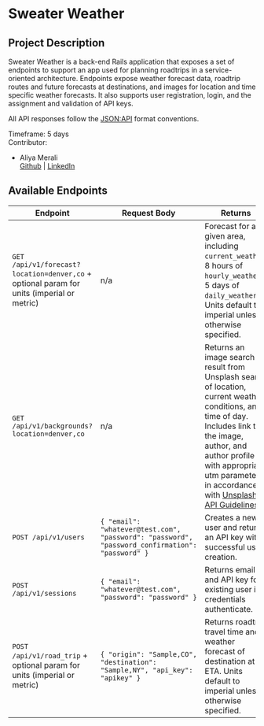 # Sweater Weather

## Project Description 
Sweater Weather is a back-end Rails application that exposes a set of endpoints to support an app used for planning roadtrips in a service-oriented architecture. Endpoints expose weather forecast data, roadtrip routes and future forecasts at destinations, and images for location and time specific weather forecasts. It also supports user registration, login, and the assignment and validation of API keys.

All API responses follow the [JSON:API](https://jsonapi.org/) format conventions.

Timeframe: 5 days   
Contributor: 
- Aliya Merali  
   [Github](https://github.com/aliyamerali) | [LinkedIn](https://www.linkedin.com/in/aliyamerali/)

## Available Endpoints

| Endpoint    | Request Body   |  Returns    | 
| ------------- | ------------- | ------------- |
| `GET /api/v1/forecast?location=denver,co` + optional param for units (imperial or metric)| n/a | Forecast for a given area, including `current_weather`, 8 hours of `hourly_weather`, 5 days of `daily_weather`. Units default to imperial unless otherwise specified. | 
| `GET /api/v1/backgrounds?location=denver,co` | n/a | Returns an image search result from Unsplash search of location, current weather conditions, and time of day. Includes link to the image, author, and author profile with appropriate utm parameters in accordance with [Unsplash API Guidelines](https://help.unsplash.com/en/articles/2511245-unsplash-api-guidelines). |  
| `POST /api/v1/users` | `{ "email": "whatever@test.com", "password": "password", "password_confirmation": "password" }` | Creates a new user and returns an API key with successful user creation.  |
| `POST /api/v1/sessions` | `{ "email": "whatever@test.com", "password": "password" }` | Returns email and API key for existing user if credentials authenticate.  |
| `POST /api/v1/road_trip` + optional param for units (imperial or metric)| `{ "origin": "Sample,CO", "destination": "Sample,NY", "api_key": "apikey" }` | Returns roadtrip travel time and weather forecast of destination at ETA. Units default to imperial unless otherwise specified. |
